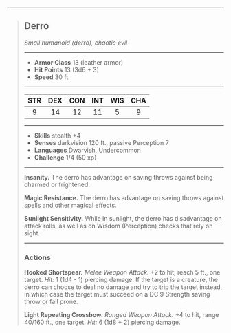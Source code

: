 ***
> ## Derro
> *Small humanoid (derro), chaotic evil*
> 
> ***
> 
> - **Armor Class** 13 (leather armor)
> - **Hit Points** 13 (3d6 + 3)
> - **Speed** 30 ft.
> 
> ***
> 
> |STR|DEX|CON|INT|WIS|CHA|
> |:---:|:---:|:---:|:---:|:---:|:---:|
> |9|14|12|11|5|9|
> 
> ***
> 
> - **Skills** stealth +4
> - **Senses** darkvision 120 ft., passive Perception 7
> - **Languages** Dwarvish, Undercommon
> - **Challenge** 1/4 (50 xp)
> 
> ***
> 
> **Insanity.** The derro has advantage on saving throws against being charmed or frightened.
> 
> **Magic Resistance.** The derro has advantage on saving throws against spells and other magical effects.
> 
> **Sunlight Sensitivity.** While in sunlight, the derro has disadvantage on attack rolls, as well as on Wisdom (Perception) checks that rely on sight.
> 
> ***
> 
> ### Actions
> **Hooked Shortspear.** *Melee Weapon Attack:* +2 to hit, reach 5 ft., one target. *Hit:* 1 (1d4 - 1) piercing damage. If the target is a creature, the derro can choose to deal no damage and try to trip the target instead, in which case the target must succeed on a DC 9 Strength saving throw or fall prone.
> 
> **Light Repeating Crossbow.** *Ranged Weapon Attack:* +4 to hit, range 40/160 ft., one target. *Hit:* 6 (1d8 + 2) piercing damage.